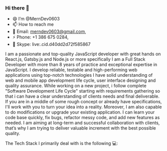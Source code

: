 ### Hi there 👋

<!--
**MernDev0603/MernDev0603** is a ✨ _special_ ✨ repository because its `README.md` (this file) appears on your GitHub profile.

Here are some ideas to get you started:

- 🔭 I’m currently working on ...
- 🌱 I’m currently learning ...
- 👯 I’m looking to collaborate on ...
- 🤔 I’m looking for help with ...
- 💬 Ask me about ...
- 📫 How to reach me: ...
- 😄 Pronouns: ...
- ⚡ Fun fact: ...
-->

- 😄 I’m @MernDev0603
- 📫 How to reach me <br>
- 💬 Email: merndev0603@gmail.com,<br>
- ⚡ Phone: +1 386 675 0284,<br>
- 🌱 Skype: live:.cid.d40dd2d72f585867<br>
  
I am a passionate and top-quality JavaScript developer with great hands on React.js, Gatsby.js and Node.js or more specifically I am a Full Stack Developer with more than 8 years of practice and exceptional expertise in JavaScript.  I develop reliable, testable and high-performing web applications using top-notch technologies
I have solid understanding of web and mobile app development life cycle, user interface designing and quality assurance. While working on a new project, i follow complete "Software Development Life Cycle" starting with requirements gathering so that i can have a clear understanding of clients needs and final deliverable.
If you are in a middle of some rough concept or already have specifications, I'll work with you to turn your idea into a reality. Moreover, I am also capable to do modifications or upgrade your existing application. I can learn your code base quickly, fix bugs, refactor messy code, and add new features as needed.
I am aiming at long-term and successful collaboration with clients, that’s why I am trying to deliver valuable increment with the best possible quality.

The Tech Stack I primarily deal with is the following 💻:
<p>
 <a target="_blank" rel="noopener noreferrer" href="https://camo.githubusercontent.com/d7fc97c6f1f76744f44115ce591e0fd2e31e75357b1652fe96f347071359139d/68747470733a2f2f696d672e736869656c64732e696f2f62616467652f4c616e67756167652d4a6176615363726970742d696e666f726d6174696f6e616c3f7374796c653d666c6174266c6f676f3d6a617661736372697074266c6f676f436f6c6f723d776869746526636f6c6f723d336261633361"><img src="https://camo.githubusercontent.com/d7fc97c6f1f76744f44115ce591e0fd2e31e75357b1652fe96f347071359139d/68747470733a2f2f696d672e736869656c64732e696f2f62616467652f4c616e67756167652d4a6176615363726970742d696e666f726d6174696f6e616c3f7374796c653d666c6174266c6f676f3d6a617661736372697074266c6f676f436f6c6f723d776869746526636f6c6f723d336261633361" alt="" data-canonical-src="https://img.shields.io/badge/Language-JavaScript-informational?style=flat&amp;logo=javascript&amp;logoColor=white&amp;color=3bac3a" style="max-width: 100%;"></a>
<a target="_blank" rel="noopener noreferrer" href="https://camo.githubusercontent.com/50fac4962e5aaff4133723f8843be129b9e124f9ff6094b46a3b1ea248e8dae3/68747470733a2f2f696d672e736869656c64732e696f2f62616467652f4672616d65776f726b2d52656163742d696e666f726d6174696f6e616c3f7374796c653d666c6174266c6f676f3d7265616374266c6f676f436f6c6f723d776869746526636f6c6f723d336261633361"><img src="https://camo.githubusercontent.com/50fac4962e5aaff4133723f8843be129b9e124f9ff6094b46a3b1ea248e8dae3/68747470733a2f2f696d672e736869656c64732e696f2f62616467652f4672616d65776f726b2d52656163742d696e666f726d6174696f6e616c3f7374796c653d666c6174266c6f676f3d7265616374266c6f676f436f6c6f723d776869746526636f6c6f723d336261633361" alt="" data-canonical-src="https://img.shields.io/badge/Framework-React-informational?style=flat&amp;logo=react&amp;logoColor=white&amp;color=3bac3a" style="max-width: 100%;"></a>
 <a target="_blank" rel="noopener noreferrer" href="https://camo.githubusercontent.com/b1ca6e410a164bff885f956f4bc980fd1b0798ba5c6a51590da69cb5fa50f175/68747470733a2f2f696d672e736869656c64732e696f2f62616467652f4672616d65776f726b2d456c656374726f6e2d696e666f726d6174696f6e616c3f7374796c653d666c6174266c6f676f3d656c656374726f6e266c6f676f436f6c6f723d776869746526636f6c6f723d336261633361"><img src="https://camo.githubusercontent.com/b1ca6e410a164bff885f956f4bc980fd1b0798ba5c6a51590da69cb5fa50f175/68747470733a2f2f696d672e736869656c64732e696f2f62616467652f4672616d65776f726b2d456c656374726f6e2d696e666f726d6174696f6e616c3f7374796c653d666c6174266c6f676f3d656c656374726f6e266c6f676f436f6c6f723d776869746526636f6c6f723d336261633361" alt="" data-canonical-src="https://img.shields.io/badge/Framework-Redux-informational?style=flat&amp;logo=electron&amp;logoColor=white&amp;color=3bac3a" style="max-width: 100%;"></a>
<a target="_blank" rel="noopener noreferrer" href="https://camo.githubusercontent.com/1200b80618fc7b8d85db31e89ead5c17c47047ad5666830e4a3e90213fba94e8/68747470733a2f2f696d672e736869656c64732e696f2f62616467652f4672616d65776f726b2d5675652d696e666f726d6174696f6e616c3f7374796c653d666c6174266c6f676f3d7675652e6a73266c6f676f436f6c6f723d776869746526636f6c6f723d336261633361"><img src="https://camo.githubusercontent.com/1200b80618fc7b8d85db31e89ead5c17c47047ad5666830e4a3e90213fba94e8/68747470733a2f2f696d672e736869656c64732e696f2f62616467652f4672616d65776f726b2d5675652d696e666f726d6174696f6e616c3f7374796c653d666c6174266c6f676f3d7675652e6a73266c6f676f436f6c6f723d776869746526636f6c6f723d336261633361" alt="" data-canonical-src="https://img.shields.io/badge/Framework-Vue-informational?style=flat&amp;logo=vue.js&amp;logoColor=white&amp;color=3bac3a" style="max-width: 100%;"></a>
<a target="_blank" rel="noopener noreferrer" href="https://camo.githubusercontent.com/08a742992fb0e3f1ae59f05c0ee3f39123e28cedac334c428151fcbb8e4f0a3e/68747470733a2f2f696d672e736869656c64732e696f2f62616467652f4672616d65776f726b2d416e67756c61722d696e666f726d6174696f6e616c3f7374796c653d666c6174266c6f676f3d616e67756c6172266c6f676f436f6c6f723d776869746526636f6c6f723d336261633361"><img src="https://camo.githubusercontent.com/08a742992fb0e3f1ae59f05c0ee3f39123e28cedac334c428151fcbb8e4f0a3e/68747470733a2f2f696d672e736869656c64732e696f2f62616467652f4672616d65776f726b2d416e67756c61722d696e666f726d6174696f6e616c3f7374796c653d666c6174266c6f676f3d616e67756c6172266c6f676f436f6c6f723d776869746526636f6c6f723d336261633361" alt="" data-canonical-src="https://img.shields.io/badge/Framework-Angular-informational?style=flat&amp;logo=angular&amp;logoColor=white&amp;color=3bac3a" style="max-width: 100%;"></a>
<a target="_blank" rel="noopener noreferrer" href="https://camo.githubusercontent.com/316ce7172773c56c9a88364326c398b3e2184641f0885df44f7ce8c48c4e688e/68747470733a2f2f696d672e736869656c64732e696f2f62616467652f4672616d65776f726b2d527562795f4f6e5f5261696c732d696e666f726d6174696f6e616c3f7374796c653d666c6174266c6f676f3d72756279266c6f676f436f6c6f723d776869746526636f6c6f723d336261633361"><img src="https://camo.githubusercontent.com/316ce7172773c56c9a88364326c398b3e2184641f0885df44f7ce8c48c4e688e/68747470733a2f2f696d672e736869656c64732e696f2f62616467652f4672616d65776f726b2d527562795f4f6e5f5261696c732d696e666f726d6174696f6e616c3f7374796c653d666c6174266c6f676f3d72756279266c6f676f436f6c6f723d776869746526636f6c6f723d336261633361" alt="" data-canonical-src="https://img.shields.io/badge/Framework-Ruby_On_Rails-informational?style=flat&amp;logo=ruby&amp;logoColor=white&amp;color=3bac3a" style="max-width: 100%;"></a>
<a target="_blank" rel="noopener noreferrer" href="https://camo.githubusercontent.com/273156415536501f994d33bcfd8e950edc787b004cd368ced39accc972191884/68747470733a2f2f696d672e736869656c64732e696f2f62616467652f4672616d65776f726b2d4c61726176656c2d696e666f726d6174696f6e616c3f7374796c653d666c6174266c6f676f3d6c61726176656c266c6f676f436f6c6f723d776869746526636f6c6f723d336261633361"><img src="https://camo.githubusercontent.com/273156415536501f994d33bcfd8e950edc787b004cd368ced39accc972191884/68747470733a2f2f696d672e736869656c64732e696f2f62616467652f4672616d65776f726b2d4c61726176656c2d696e666f726d6174696f6e616c3f7374796c653d666c6174266c6f676f3d6c61726176656c266c6f676f436f6c6f723d776869746526636f6c6f723d336261633361" alt="" data-canonical-src="https://img.shields.io/badge/Framework-Laravel-informational?style=flat&amp;logo=laravel&amp;logoColor=white&amp;color=3bac3a" style="max-width: 100%;"></a>
<a target="_blank" rel="noopener noreferrer" href="https://camo.githubusercontent.com/a50de7454895cffdfa899f8c4362608e0bc50bb63c56848606db741cc45742e8/68747470733a2f2f696d672e736869656c64732e696f2f62616467652f4672616d65776f726b2d52656163745f4e61746976652d696e666f726d6174696f6e616c3f7374796c653d666c6174266c6f676f3d7265616374266c6f676f436f6c6f723d776869746526636f6c6f723d336261633361"><img src="https://camo.githubusercontent.com/a50de7454895cffdfa899f8c4362608e0bc50bb63c56848606db741cc45742e8/68747470733a2f2f696d672e736869656c64732e696f2f62616467652f4672616d65776f726b2d52656163745f4e61746976652d696e666f726d6174696f6e616c3f7374796c653d666c6174266c6f676f3d7265616374266c6f676f436f6c6f723d776869746526636f6c6f723d336261633361" alt="" data-canonical-src="https://img.shields.io/badge/Framework-React_Native-informational?style=flat&amp;logo=react&amp;logoColor=white&amp;color=3bac3a" style="max-width: 100%;"></a>
<a target="_blank" rel="noopener noreferrer" href="https://camo.githubusercontent.com/a4a519ca507b02d4a5d97a265d91de23ea7d14c999228cd4b64350ad47dfb732/68747470733a2f2f696d672e736869656c64732e696f2f62616467652f4672616d65776f726b2d496f6e69632d696e666f726d6174696f6e616c3f7374796c653d666c6174266c6f676f3d696f6e6963266c6f676f436f6c6f723d776869746526636f6c6f723d336261633361"><img src="https://camo.githubusercontent.com/a4a519ca507b02d4a5d97a265d91de23ea7d14c999228cd4b64350ad47dfb732/68747470733a2f2f696d672e736869656c64732e696f2f62616467652f4672616d65776f726b2d496f6e69632d696e666f726d6174696f6e616c3f7374796c653d666c6174266c6f676f3d696f6e6963266c6f676f436f6c6f723d776869746526636f6c6f723d336261633361" alt="" data-canonical-src="https://img.shields.io/badge/Framework-Ionic-informational?style=flat&amp;logo=ionic&amp;logoColor=white&amp;color=3bac3a" style="max-width: 100%;"></a>
<a target="_blank" rel="noopener noreferrer" href="https://camo.githubusercontent.com/9d138459a8069b9077db0d90ec96fc8aad3ff31eef1ca01aa82bf94e00850609/68747470733a2f2f696d672e736869656c64732e696f2f62616467652f4672616d65776f726b2d5175617361722d696e666f726d6174696f6e616c3f7374796c653d666c6174266c6f676f3d717561736172266c6f676f436f6c6f723d776869746526636f6c6f723d336261633361"><img src="https://camo.githubusercontent.com/9d138459a8069b9077db0d90ec96fc8aad3ff31eef1ca01aa82bf94e00850609/68747470733a2f2f696d672e736869656c64732e696f2f62616467652f4672616d65776f726b2d5175617361722d696e666f726d6174696f6e616c3f7374796c653d666c6174266c6f676f3d717561736172266c6f676f436f6c6f723d776869746526636f6c6f723d336261633361" alt="" data-canonical-src="https://img.shields.io/badge/Framework-Quasar-informational?style=flat&amp;logo=quasar&amp;logoColor=white&amp;color=3bac3a" style="max-width: 100%;"></a>
<a target="_blank" rel="noopener noreferrer" href="https://camo.githubusercontent.com/9ed30ebd1781b3205c6cfd38a0dd45832c296bf9712c12e69abf71f2ac081f97/68747470733a2f2f696d672e736869656c64732e696f2f62616467652f4672616d65776f726b2d4e61746976655f5363726970742d696e666f726d6174696f6e616c3f7374796c653d666c6174266c6f676f3d6e6174697665736372697074266c6f676f436f6c6f723d776869746526636f6c6f723d336261633361"><img src="https://camo.githubusercontent.com/9ed30ebd1781b3205c6cfd38a0dd45832c296bf9712c12e69abf71f2ac081f97/68747470733a2f2f696d672e736869656c64732e696f2f62616467652f4672616d65776f726b2d4e61746976655f5363726970742d696e666f726d6174696f6e616c3f7374796c653d666c6174266c6f676f3d6e6174697665736372697074266c6f676f436f6c6f723d776869746526636f6c6f723d336261633361" alt="" data-canonical-src="https://img.shields.io/badge/Framework-Native_Script-informational?style=flat&amp;logo=nativescript&amp;logoColor=white&amp;color=3bac3a" style="max-width: 100%;"></a>
<a target="_blank" rel="noopener noreferrer" href="https://camo.githubusercontent.com/e7c2e181194574f4cca9415aef6feaa0ad5af10b245c0c8f603fe5a5034e9e47/68747470733a2f2f696d672e736869656c64732e696f2f62616467652f4c616e67756167652d547970655363726970742d696e666f726d6174696f6e616c3f7374796c653d666c6174266c6f676f3d74797065736372697074266c6f676f436f6c6f723d776869746526636f6c6f723d336261633361"><img src="https://camo.githubusercontent.com/e7c2e181194574f4cca9415aef6feaa0ad5af10b245c0c8f603fe5a5034e9e47/68747470733a2f2f696d672e736869656c64732e696f2f62616467652f4c616e67756167652d547970655363726970742d696e666f726d6174696f6e616c3f7374796c653d666c6174266c6f676f3d74797065736372697074266c6f676f436f6c6f723d776869746526636f6c6f723d336261633361" alt="" data-canonical-src="https://img.shields.io/badge/Language-TypeScript-informational?style=flat&amp;logo=typescript&amp;logoColor=white&amp;color=3bac3a" style="max-width: 100%;"></a>
<a target="_blank" rel="noopener noreferrer" href="https://camo.githubusercontent.com/dc02a5b3703d08500c31ec66f49ab143aecb2459402a360272d18f4db4b3d737/68747470733a2f2f696d672e736869656c64732e696f2f62616467652f4c616e67756167652d5048502d696e666f726d6174696f6e616c3f7374796c653d666c6174266c6f676f3d706870266c6f676f436f6c6f723d776869746526636f6c6f723d336261633361"><img src="https://camo.githubusercontent.com/dc02a5b3703d08500c31ec66f49ab143aecb2459402a360272d18f4db4b3d737/68747470733a2f2f696d672e736869656c64732e696f2f62616467652f4c616e67756167652d5048502d696e666f726d6174696f6e616c3f7374796c653d666c6174266c6f676f3d706870266c6f676f436f6c6f723d776869746526636f6c6f723d336261633361" alt="" data-canonical-src="https://img.shields.io/badge/Language-PHP-informational?style=flat&amp;logo=php&amp;logoColor=white&amp;color=3bac3a" style="max-width: 100%;"></a>
<a target="_blank" rel="noopener noreferrer" href="https://camo.githubusercontent.com/5565846de5a7c80854e64c0b35e6473aa22a639573e754a6538a481983881cc8/68747470733a2f2f696d672e736869656c64732e696f2f62616467652f4c616e67756167652d507974686f6e2d696e666f726d6174696f6e616c3f7374796c653d666c6174266c6f676f3d707974686f6e266c6f676f436f6c6f723d776869746526636f6c6f723d336261633361"><img src="https://camo.githubusercontent.com/5565846de5a7c80854e64c0b35e6473aa22a639573e754a6538a481983881cc8/68747470733a2f2f696d672e736869656c64732e696f2f62616467652f4c616e67756167652d507974686f6e2d696e666f726d6174696f6e616c3f7374796c653d666c6174266c6f676f3d707974686f6e266c6f676f436f6c6f723d776869746526636f6c6f723d336261633361" alt="" data-canonical-src="https://img.shields.io/badge/Language-Python-informational?style=flat&amp;logo=python&amp;logoColor=white&amp;color=3bac3a" style="max-width: 100%;"></a>
<a target="_blank" rel="noopener noreferrer" href="https://camo.githubusercontent.com/02b5685d0434f3f3963442b6112eddd2e035db38eb11e1b70e0bde6b2fce2817/68747470733a2f2f696d672e736869656c64732e696f2f62616467652f4c616e67756167652d476f2d696e666f726d6174696f6e616c3f7374796c653d666c6174266c6f676f3d676f266c6f676f436f6c6f723d776869746526636f6c6f723d336261633361"><img src="https://camo.githubusercontent.com/02b5685d0434f3f3963442b6112eddd2e035db38eb11e1b70e0bde6b2fce2817/68747470733a2f2f696d672e736869656c64732e696f2f62616467652f4c616e67756167652d476f2d696e666f726d6174696f6e616c3f7374796c653d666c6174266c6f676f3d676f266c6f676f436f6c6f723d776869746526636f6c6f723d336261633361" alt="" data-canonical-src="https://img.shields.io/badge/Language-Go-informational?style=flat&amp;logo=go&amp;logoColor=white&amp;color=3bac3a" style="max-width: 100%;"></a>
<a target="_blank" rel="noopener noreferrer" href="https://camo.githubusercontent.com/4e3ac720a99def93e66a930374c80e8d063026050362e2887bfd89291c153717/68747470733a2f2f696d672e736869656c64732e696f2f62616467652f43492f43442d4769746875625f416374696f6e2d696e666f726d6174696f6e616c3f7374796c653d666c6174266c6f676f3d676974687562266c6f676f436f6c6f723d776869746526636f6c6f723d336261633361"><img src="https://camo.githubusercontent.com/4e3ac720a99def93e66a930374c80e8d063026050362e2887bfd89291c153717/68747470733a2f2f696d672e736869656c64732e696f2f62616467652f43492f43442d4769746875625f416374696f6e2d696e666f726d6174696f6e616c3f7374796c653d666c6174266c6f676f3d676974687562266c6f676f436f6c6f723d776869746526636f6c6f723d336261633361" alt="" data-canonical-src="https://img.shields.io/badge/CI/CD-Github_Action-informational?style=flat&amp;logo=github&amp;logoColor=white&amp;color=3bac3a" style="max-width: 100%;"></a>
<a target="_blank" rel="noopener noreferrer" href="https://camo.githubusercontent.com/d448b5f3ddfe1a7de8fb80a97acda362520a3ec37542f56b77ad0542a6a34166/68747470733a2f2f696d672e736869656c64732e696f2f62616467652f43492f43442d4a656e6b696e732d696e666f726d6174696f6e616c3f7374796c653d666c6174266c6f676f3d6a656e6b696e73266c6f676f436f6c6f723d776869746526636f6c6f723d336261633361"><img src="https://camo.githubusercontent.com/d448b5f3ddfe1a7de8fb80a97acda362520a3ec37542f56b77ad0542a6a34166/68747470733a2f2f696d672e736869656c64732e696f2f62616467652f43492f43442d4a656e6b696e732d696e666f726d6174696f6e616c3f7374796c653d666c6174266c6f676f3d6a656e6b696e73266c6f676f436f6c6f723d776869746526636f6c6f723d336261633361" alt="" data-canonical-src="https://img.shields.io/badge/CI/CD-Jenkins-informational?style=flat&amp;logo=jenkins&amp;logoColor=white&amp;color=3bac3a" style="max-width: 100%;"></a>
<a target="_blank" rel="noopener noreferrer" href="https://camo.githubusercontent.com/89bb2b84b39c609876eafe542bac7b6ea652db6e01ec3b9ae41d9a29bac7c9bc/68747470733a2f2f696d672e736869656c64732e696f2f62616467652f43492f43442d436972636c655f43492d696e666f726d6174696f6e616c3f7374796c653d666c6174266c6f676f3d636972636c656369266c6f676f436f6c6f723d776869746526636f6c6f723d336261633361"><img src="https://camo.githubusercontent.com/89bb2b84b39c609876eafe542bac7b6ea652db6e01ec3b9ae41d9a29bac7c9bc/68747470733a2f2f696d672e736869656c64732e696f2f62616467652f43492f43442d436972636c655f43492d696e666f726d6174696f6e616c3f7374796c653d666c6174266c6f676f3d636972636c656369266c6f676f436f6c6f723d776869746526636f6c6f723d336261633361" alt="" data-canonical-src="https://img.shields.io/badge/CI/CD-Circle_CI-informational?style=flat&amp;logo=circleci&amp;logoColor=white&amp;color=3bac3a" style="max-width: 100%;"></a>
<a target="_blank" rel="noopener noreferrer" href="https://camo.githubusercontent.com/8a5a708a9654483a239bb85fb0914aaa1ede9b5e56925b3836029a4c1ed733d7/68747470733a2f2f696d672e736869656c64732e696f2f62616467652f44617461626173652d506f737467726553514c2d696e666f726d6174696f6e616c3f7374796c653d666c6174266c6f676f3d706f737467726573716c266c6f676f436f6c6f723d776869746526636f6c6f723d336261633361"><img src="https://camo.githubusercontent.com/8a5a708a9654483a239bb85fb0914aaa1ede9b5e56925b3836029a4c1ed733d7/68747470733a2f2f696d672e736869656c64732e696f2f62616467652f44617461626173652d506f737467726553514c2d696e666f726d6174696f6e616c3f7374796c653d666c6174266c6f676f3d706f737467726573716c266c6f676f436f6c6f723d776869746526636f6c6f723d336261633361" alt="" data-canonical-src="https://img.shields.io/badge/Database-PostgreSQL-informational?style=flat&amp;logo=postgresql&amp;logoColor=white&amp;color=3bac3a" style="max-width: 100%;"></a>
<a target="_blank" rel="noopener noreferrer" href="https://camo.githubusercontent.com/82a44108f78054595f0b07e44afc6ce8a7d43f17d2ea20e8d033cfec3b7d9bed/68747470733a2f2f696d672e736869656c64732e696f2f62616467652f44617461626173652d4d7953514c2d696e666f726d6174696f6e616c3f7374796c653d666c6174266c6f676f3d6d7973716c266c6f676f436f6c6f723d776869746526636f6c6f723d336261633361"><img src="https://camo.githubusercontent.com/82a44108f78054595f0b07e44afc6ce8a7d43f17d2ea20e8d033cfec3b7d9bed/68747470733a2f2f696d672e736869656c64732e696f2f62616467652f44617461626173652d4d7953514c2d696e666f726d6174696f6e616c3f7374796c653d666c6174266c6f676f3d6d7973716c266c6f676f436f6c6f723d776869746526636f6c6f723d336261633361" alt="" data-canonical-src="https://img.shields.io/badge/Database-MySQL-informational?style=flat&amp;logo=mysql&amp;logoColor=white&amp;color=3bac3a" style="max-width: 100%;"></a>
<a target="_blank" rel="noopener noreferrer" href="https://camo.githubusercontent.com/9d3e7d3f4d52643d3c090a393e12082939ddd797acc9dc924be9112a9763a91f/68747470733a2f2f696d672e736869656c64732e696f2f62616467652f44617461626173652d4d6f6e676f44422d696e666f726d6174696f6e616c3f7374796c653d666c6174266c6f676f3d6d6f6e676f6462266c6f676f436f6c6f723d776869746526636f6c6f723d336261633361"><img src="https://camo.githubusercontent.com/9d3e7d3f4d52643d3c090a393e12082939ddd797acc9dc924be9112a9763a91f/68747470733a2f2f696d672e736869656c64732e696f2f62616467652f44617461626173652d4d6f6e676f44422d696e666f726d6174696f6e616c3f7374796c653d666c6174266c6f676f3d6d6f6e676f6462266c6f676f436f6c6f723d776869746526636f6c6f723d336261633361" alt="" data-canonical-src="https://img.shields.io/badge/Database-MongoDB-informational?style=flat&amp;logo=mongodb&amp;logoColor=white&amp;color=3bac3a" style="max-width: 100%;"></a>
<a target="_blank" rel="noopener noreferrer" href="https://camo.githubusercontent.com/bcdcb0394058b6386bc310c7ae4830a16d01d06f690924a0a18210cb936004d4/68747470733a2f2f696d672e736869656c64732e696f2f62616467652f44617461626173652d53716c6974652d696e666f726d6174696f6e616c3f7374796c653d666c6174266c6f676f3d73716c697465266c6f676f436f6c6f723d776869746526636f6c6f723d336261633361"><img src="https://camo.githubusercontent.com/bcdcb0394058b6386bc310c7ae4830a16d01d06f690924a0a18210cb936004d4/68747470733a2f2f696d672e736869656c64732e696f2f62616467652f44617461626173652d53716c6974652d696e666f726d6174696f6e616c3f7374796c653d666c6174266c6f676f3d73716c697465266c6f676f436f6c6f723d776869746526636f6c6f723d336261633361" alt="" data-canonical-src="https://img.shields.io/badge/Database-Sqlite-informational?style=flat&amp;logo=sqlite&amp;logoColor=white&amp;color=3bac3a" style="max-width: 100%;"></a>
<a target="_blank" rel="noopener noreferrer" href="https://camo.githubusercontent.com/0943dab0efa85119ace7c8ae17be4de514c6f4ad0e3bc971a1b40ff3e4178d40/68747470733a2f2f696d672e736869656c64732e696f2f62616467652f5368656c6c2d426173682d696e666f726d6174696f6e616c3f7374796c653d666c6174266c6f676f3d676e752d62617368266c6f676f436f6c6f723d776869746526636f6c6f723d336261633361"><img src="https://camo.githubusercontent.com/0943dab0efa85119ace7c8ae17be4de514c6f4ad0e3bc971a1b40ff3e4178d40/68747470733a2f2f696d672e736869656c64732e696f2f62616467652f5368656c6c2d426173682d696e666f726d6174696f6e616c3f7374796c653d666c6174266c6f676f3d676e752d62617368266c6f676f436f6c6f723d776869746526636f6c6f723d336261633361" alt="" data-canonical-src="https://img.shields.io/badge/Shell-Bash-informational?style=flat&amp;logo=gnu-bash&amp;logoColor=white&amp;color=3bac3a" style="max-width: 100%;"></a>
<a target="_blank" rel="noopener noreferrer" href="https://camo.githubusercontent.com/83a38c3f756b687af8bee12a53c240ec30dec5e6dd390f351c3f141009a46b49/68747470733a2f2f696d672e736869656c64732e696f2f62616467652f546f6f6c732d446f636b65722d696e666f726d6174696f6e616c3f7374796c653d666c6174266c6f676f3d646f636b6572266c6f676f436f6c6f723d776869746526636f6c6f723d336261633361"><img src="https://camo.githubusercontent.com/83a38c3f756b687af8bee12a53c240ec30dec5e6dd390f351c3f141009a46b49/68747470733a2f2f696d672e736869656c64732e696f2f62616467652f546f6f6c732d446f636b65722d696e666f726d6174696f6e616c3f7374796c653d666c6174266c6f676f3d646f636b6572266c6f676f436f6c6f723d776869746526636f6c6f723d336261633361" alt="" data-canonical-src="https://img.shields.io/badge/Tools-Docker-informational?style=flat&amp;logo=docker&amp;logoColor=white&amp;color=3bac3a" style="max-width: 100%;"></a>
<a target="_blank" rel="noopener noreferrer" href="https://camo.githubusercontent.com/4366d9b130ad196968955947889c127aebb527f1980c3c497bbe910f5d81e703/68747470733a2f2f696d672e736869656c64732e696f2f62616467652f436c6f75642d4469676974616c5f4f6365616e2d696e666f726d6174696f6e616c3f7374796c653d666c6174266c6f676f3d6469676974616c6f6365616e266c6f676f436f6c6f723d776869746526636f6c6f723d336261633361"><img src="https://camo.githubusercontent.com/4366d9b130ad196968955947889c127aebb527f1980c3c497bbe910f5d81e703/68747470733a2f2f696d672e736869656c64732e696f2f62616467652f436c6f75642d4469676974616c5f4f6365616e2d696e666f726d6174696f6e616c3f7374796c653d666c6174266c6f676f3d6469676974616c6f6365616e266c6f676f436f6c6f723d776869746526636f6c6f723d336261633361" alt="" data-canonical-src="https://img.shields.io/badge/Cloud-Digital_Ocean-informational?style=flat&amp;logo=digitalocean&amp;logoColor=white&amp;color=3bac3a" style="max-width: 100%;"></a>
<a target="_blank" rel="noopener noreferrer" href="https://camo.githubusercontent.com/7317fb9135991ebf2c30f7144a5d60ea7c9b04b3cd4f8f278dcbbfa6c06c7b7c/68747470733a2f2f696d672e736869656c64732e696f2f62616467652f436c6f75642d4157532d696e666f726d6174696f6e616c3f7374796c653d666c6174266c6f676f3d416d617a6f6e266c6f676f436f6c6f723d776869746526636f6c6f723d336261633361"><img src="https://camo.githubusercontent.com/7317fb9135991ebf2c30f7144a5d60ea7c9b04b3cd4f8f278dcbbfa6c06c7b7c/68747470733a2f2f696d672e736869656c64732e696f2f62616467652f436c6f75642d4157532d696e666f726d6174696f6e616c3f7374796c653d666c6174266c6f676f3d416d617a6f6e266c6f676f436f6c6f723d776869746526636f6c6f723d336261633361" alt="" data-canonical-src="https://img.shields.io/badge/Cloud-AWS-informational?style=flat&amp;logo=Amazon&amp;logoColor=white&amp;color=3bac3a" style="max-width: 100%;"></a>
</p>
